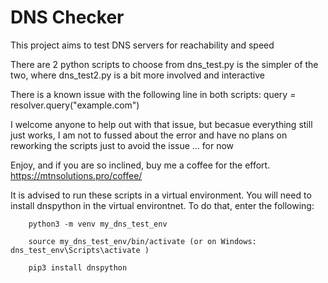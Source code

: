 # DNS Checker

This project aims to test DNS servers for reachability and speed

There are  2 python scripts to choose from
    dns_test.py is the simpler of the two, where dns_test2.py is a bit more involved and interactive

There is a known issue with the following line in both scripts:
    query = resolver.query("example.com")

I welcome anyone to help out with that issue, but becasue everything still just works, I am not to fussed about the error and have no plans on reworking the scripts just to avoid the issue ... for now

Enjoy, and if you are so inclined, buy me a coffee for the effort. <https://mtnsolutions.pro/coffee/>

It is advised to run these scripts in a virtual environment. You will need to install dnspython in the virtual environtnet. To do that, enter the following:

        python3 -m venv my_dns_test_env

        source my_dns_test_env/bin/activate (or on Windows: dns_test_env\Scripts\activate )

        pip3 install dnspython
